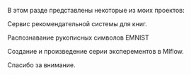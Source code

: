 В этом разде представлены некоторые из моих проектов:

Сервис рекомендательной системы для книг.

Распознавание рукописных символов EMNIST

Создание и произведение серии эксперементов в Mlflow.

Спасибо за внимание.

